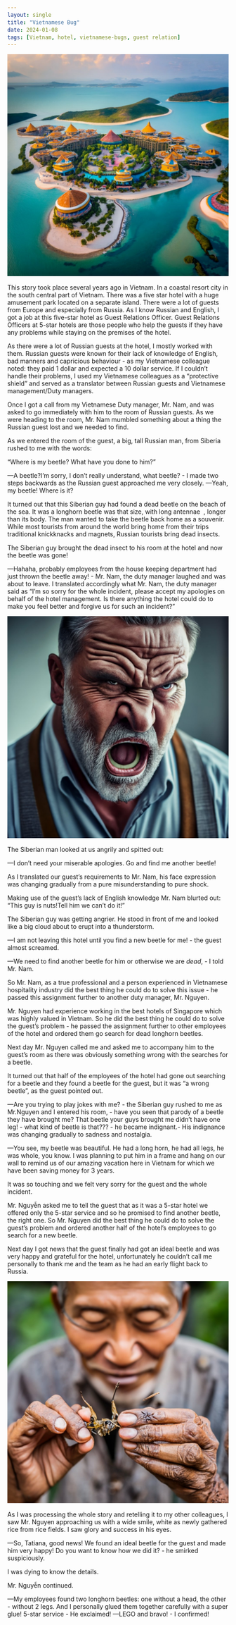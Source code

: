 ```yaml
---
layout: single
title: "Vietnamese Bug"
date: 2024-01-08
tags: [Vietnam, hotel, vietnamese-bugs, guest relation]
---
```

![Vietnamese Bug](/assets/images/vietnamese-bug-header.jpg)

This story took place several years ago in Vietnam. In a coastal resort city in the south central part of Vietnam. There was a five star hotel with a huge amusement park located on a separate island. There were a lot of guests from Europe and especially from Russia. As I know Russian and English, I got a job at this five-star hotel as Guest Relations Officer. Guest Relations Officers at 5-star hotels are those people who help the guests if they have any problems while staying on the premises of the hotel.

As there were a lot of Russian guests at the hotel, I mostly worked with them. Russian guests were known for their lack of knowledge of English, bad manners and capricious behaviour - as my Vietnamese colleague noted: they paid 1 dollar and expected a 10 dollar service. If I couldn’t handle their problems, I used my Vietnamese colleagues as a “protective shield” and served as a translator between Russian guests and Vietnamese management/Duty managers.

Once I got a call from my Vietnamese Duty manager, Mr. Nam, and was asked to go immediately with him to the room of Russian guests. As we were heading to the room, Mr. Nam mumbled something about a thing the Russian guest lost and we needed to find. 

As we entered the room of the guest, a big, tall Russian man, from Siberia rushed to me with the words: 

“Where is my beetle? What have you done to him?”

&mdash;A beetle?I’m sorry, I don’t really understand, what beetle? - I made two steps backwards as the Russian guest approached me very closely.
&mdash;Yeah, my beetle! Where is it?

It turned out that this Siberian guy had found a dead beetle on the beach of the sea. It was a longhorn beetle was that size, with long antennae  , longer than its body. The man wanted to take the beetle back home as a souvenir. While most tourists from around the world bring home from their trips traditional knickknacks and magnets, Russian tourists bring dead insects. 

The Siberian guy brought the dead insect to his room at the hotel and now the beetle was gone!

&mdash;Hahaha, probably employees from the house keeping department  had just thrown the beetle away! - Mr. Nam, the duty manager laughed and was about to leave. 
I translated accordingly what Mr. Nam, the duty manager said as “I’m so sorry for the whole incident, please accept my apologies on behalf of the hotel management. Is there anything the hotel could do to make you feel better and forgive us for such an incident?”

![Vietnamese Bug](/assets/images/vietnamese-bug-1.jpg)

The Siberian man looked at us angrily and spitted out:

&mdash;I don’t need your miserable apologies. Go and find me another beetle!

As I translated our guest’s requirements to Mr. Nam, his face expression was changing gradually from a pure misunderstanding to pure shock.

Making use of the guest’s lack of English knowledge Mr. Nam blurted out:
“This guy is nuts!Tell him we can’t do it!”

The Siberian guy was getting angrier. He stood in front of me and looked like a big cloud about to erupt into a thunderstorm.

&mdash;I am not leaving this hotel until you find a new beetle for me! - the guest almost screamed.

&mdash;We need to find another beetle for him or otherwise we are *dead*, - I told Mr. Nam.

So Mr. Nam, as a true professional and a person experienced in Vietnamese hospitality industry did the best thing he could do to solve this issue - he passed this assignment further to another duty manager, Mr. Nguyen.

Mr. Nguyen had experience working in the best hotels of Singapore which was highly valued in Vietnam. So he did the best thing he could do to solve the guest’s problem - he passed the assignment further to other employees of the hotel and ordered them go search for dead longhorn beetles.

Next day Mr. Nguyen called me and asked me to accompany him to the guest’s room as there was obviously something wrong with the searches for a beetle.

It turned out that half of the employees of the hotel had gone out searching for a beetle and they found a beetle for the guest, but it was “a wrong beetle”, as the guest pointed out.

&mdash;Are you trying to play jokes with me? - the Siberian guy  rushed to me as Mr.Nguyen and I entered his room, - have you seen that parody of a beetle they have brought me? That beetle your guys brought me didn’t have one leg! - what kind of beetle is that??? - he became indignant.- His indignance was changing gradually to sadness and nostalgia. 

&mdash;You see, my beetle was beautiful. He had a long horn, he had all legs, he was whole, you know. I was planning to put him in a frame and hang on our wall to remind us of our amazing vacation here in Vietnam for which we have been saving money for 3 years.

It was so touching and we felt very sorry for the guest and the whole incident.

Mr. Nguyễn asked me to tell the guest that as it was a 5-star hotel we offered only the 5-star service and so he promised to find another beetle, the right one. So Mr. Nguyen  did the best thing he could do to solve the guest’s problem and ordered another half of the hotel’s employees to go search for a new beetle.

Next day I got news that the guest finally had got an ideal beetle and was very happy and grateful for the hotel, unfortunately he couldn’t call me personally to thank me and the team as he had an early flight back to Russia.

![Vietnamese Bug](/assets/images/vietnamese-bug-2.jpg)

As I was processing the whole story and retelling it to my other colleagues, I saw Mr. Nguyen approaching us with a wide smile, white as newly gathered rice from rice fields. I saw glory and success in his eyes. 

&mdash;So, Tatiana, good news! We found an ideal beetle for the guest and made him very happy! Do you want to know how we did it? - he smirked suspiciously.

I was dying to know the details.

Mr. Nguyễn continued.

&mdash;My employees found two longhorn beetles: one without a head, the other - without 2 legs. And I personally glued them together carefully with a super glue! 5-star service - He exclaimed! 
&mdash;LEGO and bravo! - I confirmed! 
